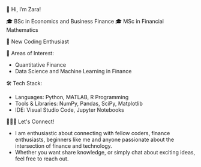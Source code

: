 👋 Hi, I’m Zara!

🎓 BSc in Economics and Business Finance
🎓 MSc in Financial Mathematics

🚀 New Coding Enthusiast

🌱 Areas of Interest:
- Quantitative Finance
- Data Science and Machine Learning in Finance

🛠️ Tech Stack:
- Languages: Python, MATLAB, R Programming
- Tools & Libraries: NumPy, Pandas, SciPy, Matplotlib
- IDE: Visual Studio Code, Jupyter Notebooks

👩🏽‍💻 Let's Connect!

- I am enthusiastic about connecting with fellow coders, finance enthusiasts, beginners like me and anyone passionate about the intersection of finance and technology.
- Whether you want share knowledge, or simply chat about exciting ideas, feel free to reach out.


<!--
**ZaraHusn/ZaraHusn** is a ✨ _special_ ✨ repository because its `README.md` (this file) appears on your GitHub profile.

Here are some ideas to get you started:

- 🔭 I’m currently working on ...
- 🌱 I’m currently learning ...
- 👯 I’m looking to collaborate on ...
- 🤔 I’m looking for help with ...
- 💬 Ask me about ...
- 📫 How to reach me: ...
- 😄 Pronouns: ...
- ⚡ Fun fact: ...
-->
